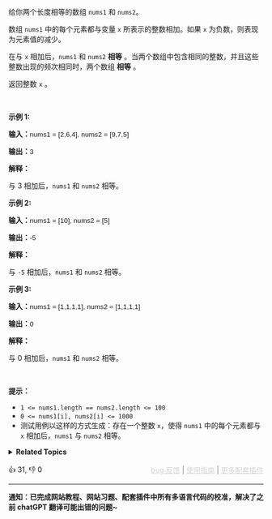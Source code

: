 <p>给你两个长度相等的数组 <code>nums1</code> 和 <code>nums2</code>。</p>

<p>数组 <code>nums1</code> 中的每个元素都与变量 <code>x</code> 所表示的整数相加。如果 <code>x</code> 为负数，则表现为元素值的减少。</p>

<p>在与 <code>x</code> 相加后，<code>nums1</code> 和 <code>nums2</code> <strong>相等</strong> 。当两个数组中包含相同的整数，并且这些整数出现的频次相同时，两个数组 <strong>相等</strong> 。</p>

<p>返回整数 <code>x</code> 。</p>

<p>&nbsp;</p>

<p><strong class="example">示例 1:</strong></p>

<div class="example-block"> 
 <p><strong>输入：</strong><span class="example-io" style="
    font-family: Menlo,sans-serif;
    font-size: 0.85rem;
">nums1 = [2,6,4], nums2 = [9,7,5]</span></p> 
</div>

<p><strong>输出：</strong><span class="example-io" style="
    font-family: Menlo,sans-serif;
    font-size: 0.85rem;
">3</span></p>

<p><strong>解释：</strong></p>

<p>与 3 相加后，<code>nums1</code> 和 <code>nums2</code> 相等。</p>

<p><strong class="example">示例 2:</strong></p>

<div class="example-block"> 
 <p><strong>输入：</strong><span class="example-io" style="
    font-family: Menlo,sans-serif;
    font-size: 0.85rem;
">nums1 = [10], nums2 = [5]</span></p> 
</div>

<p><strong>输出：</strong><span class="example-io" style="
    font-family: Menlo,sans-serif;
    font-size: 0.85rem;
">-5</span></p>

<p><strong>解释：</strong></p>

<p>与 <code>-5</code> 相加后，<code>nums1</code> 和 <code>nums2</code> 相等。</p>

<p><strong class="example">示例 3:</strong></p>

<div class="example-block"> 
 <p><strong>输入：</strong><span class="example-io" style="
    font-family: Menlo,sans-serif;
    font-size: 0.85rem;
">nums1 = [1,1,1,1], nums2 = [1,1,1,1]</span></p> 
</div>

<p><strong>输出：</strong><span class="example-io" style="
    font-family: Menlo,sans-serif;
    font-size: 0.85rem;
">0</span></p>

<p><strong>解释：</strong></p>

<p>与 0 相加后，<code>nums1</code> 和 <code>nums2</code> 相等。</p>

<p>&nbsp;</p>

<p><strong>提示：</strong></p>

<ul> 
 <li><code>1 &lt;= nums1.length == nums2.length &lt;= 100</code></li> 
 <li><code>0 &lt;= nums1[i], nums2[i] &lt;= 1000</code></li> 
 <li>测试用例以这样的方式生成：存在一个整数 <code>x</code>，使得 <code>nums1</code> 中的每个元素都与 <code>x</code> 相加后，<code>nums1</code> 与 <code>nums2</code> 相等。</li> 
</ul>

<details><summary><strong>Related Topics</strong></summary>数组</details><br>

<div>👍 31, 👎 0<span style='float: right;'><span style='color: gray;'><a href='https://github.com/labuladong/fucking-algorithm/issues' target='_blank' style='color: lightgray;text-decoration: underline;'>bug 反馈</a> | <a href='https://labuladong.online/algo/fname.html?fname=jb插件简介' target='_blank' style='color: lightgray;text-decoration: underline;'>使用指南</a> | <a href='https://labuladong.online/algo/' target='_blank' style='color: lightgray;text-decoration: underline;'>更多配套插件</a></span></span></div>

<div id="labuladong"><hr>

**通知：已完成网站教程、网站习题、配套插件中所有多语言代码的校准，解决了之前 chatGPT 翻译可能出错的问题~**

</div>

